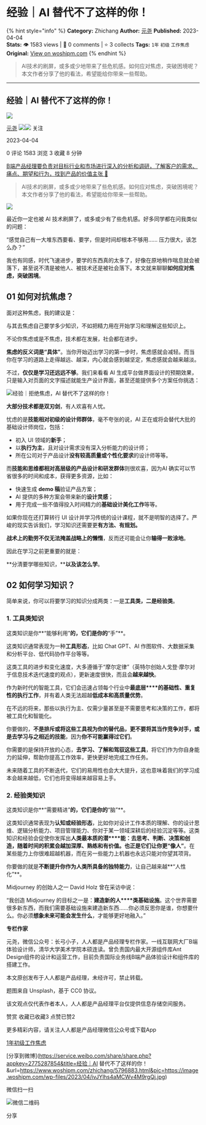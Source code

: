 # 经验｜AI 替代不了这样的你！
{% hint style="info" %}
**Category:** Zhichang
**Author:** [元尧](https://www.woshipm.com/u/796023)
**Published:** 2023-04-04  
**Stats:** 👁️ 1583 views | 💬 0 comments | ⭐ 3 collects
**Tags:** `1年` `初级` `工作焦虑`
**Original:** [View on woshipm.com](https://www.woshipm.com/zhichang/5796883.html)
{% endhint %}
> AI技术的刷屏，或多或少地带来了些危机感。如何应对焦虑，突破困境呢？本文作者分享了他的看法，希望能给你带来一些帮助。

---

## 经验｜AI 替代不了这样的你！

[![](https://static.woshipm.com/APP_U_202205_20220513165559_1122.jpeg?imageView2/1/w/72/h/72/q/100)](https://www.woshipm.com/u/796023)

[元尧](https://www.woshipm.com/u/796023) ![](https://static.woshipm.com/tag/1121_1@2x.png)![](https://static.woshipm.com/tag/2105_1@2x.png) 关注

2023-04-04

0 评论 1583 浏览 3 收藏 8 分钟

[B端产品经理要负责对目标行业和市场进行深入的分析和调研，了解客户的需求、痛点、期望和行为，找到产品的价值主张 🔗](https://ke.qidianla.com/courses/bcpm)

> AI技术的刷屏，或多或少地带来了些危机感。如何应对焦虑，突破困境呢？本文作者分享了他的看法，希望能给你带来一些帮助。

![](https://image.woshipm.com/wp-files/2023/04/ivJYlhs4aMCWv4M9rgQj.jpg)

最近你一定也被 AI 技术刷屏了，或多或少有了些危机感。好多同学都在问我类似的问题：

“感觉自己有一大堆东西要看、要学，但是时间却根本不够用…… 压力很大，该怎么办？”

我也有同感，时代飞速进步，要学的东西真的太多了，好像在原地稍作喘息就会被落下，甚至说不清是被他人、被技术还是被社会落下。本文就来聊聊**如何应对焦虑，突破困境**。

## 01 如何对抗焦虑？

面对这种焦虑，我的建议是：

与其去焦虑自己要学多少知识，不如把精力用在开始学习和理解这些知识上。

不论你焦虑或是不焦虑，技术都在发展，社会都在进步。

**焦虑的反义词是“具体”**。当你开始迈出学习的第一步时，焦虑感就会减轻。而当你在学习的道路上走得越远、越深，内心就会感到越坚定，焦虑感就会越来越淡。

不过，**仅仅是学习还远远不够**。我们来看看 AI 生成平台做界面设计的预期效果，只是输入对页面的文字描述就能生产设计界面，甚至还能提供多个方案任你挑选：

![经验｜拒绝焦虑，AI 替代不了这样的你！](https://image.woshipm.com/wp-files/2023/04/xiVLTxatp551r2ZlXkvX.gif)

**大部分技术都是双刃剑**，有人欢喜有人忧。

忧虑的是**技能相对初级的设计师群体**，毫不夸张的说，AI 正在或将会替代大批的基础设计师岗位，包括：

*   初入 UI 领域的**新手**；
*   以**执行为主**，且对设计需求没有深入分析能力的设计师；
*   所在公司对于产品设计**没有较高质量或个性化要求**的设计师等等。

而**技能和思维都相对高层级的产品设计和研发群体**则很欢喜，因为AI 确实可以节省很多的时间和成本，获得更多资源，比如：

*   快速生成 **demo 稿**验证产品方案；
*   AI 提供的多种方案会带来新的**设计灵感**；
*   用于完成一些不值得投入时间精力的**基础设计美化工作**等等。

如果你现在还打算转行 UI 设计并学习传统的设计课程，就不是明智的选择了。严峻的现实告诉我们，学习知识还需要更**有方法、有规划。**

**战术上的勤劳不仅无法掩盖战略上的懒惰**，反而还可能会让你**输得一败涂地**。

因此在学习之前更重要的就是：

**分清要学哪些知识，****以及该怎么学**。

## 02 如何学习知识？

简单来说，你可以将要学习的知识分成两类：一是**工具类，**二是**经验类**。

### 1\. 工具类知识

这类知识是你**“能够利用”**的，它们是你的**“手”**。

这类知识通常表现为一种**工具形态**，比如 Chat GPT、AI 作图软件、大数据采集和分析平台、低代码协作平台等等。

这类工具的进步和变化速度，大多遵循于“摩尔定律”（英特尔创始人戈登·摩尔对于信息技术迭代速度的观点），更新速度很快，而且会**越来越快**。

作为新时代的智能工具，它们会迅速占领每个行业中**最底层****的基础性、重复性的执行工作**，并有着人类无法超越**低成本和高质量优势**。

在不远的将来，那些以执行为主、仅需少量甚至是不需要思考和决策的工作，都将被工具化和智能化。

你要做的，**不是排斥或将这些工具视为你的替代品，更不要将其当作竞争对手，或是去学习与之相近的技能**，因为**你不可能赢得过它们**。

你需要的是保持开放的心态，**去学习、了解和驾驭这些工具**，将它们作为你自身能力的延伸，帮助你提高工作效率，更快更好地完成工作任务。

未来随着工具的不断迭代，它们的易用性也会大大提升，这也意味着我们的学习成本会越来越低，它们也将变得越来越容易上手。

### 2\. 经验类知识

这类知识是你**“需要精进”**的，它们是你的**“脑”**。

这类知识通常表现为**认知或经验形态**，比如你对设计工作本质的理解、你的设计思维、逻辑分析能力、项目管理能力、你对于某一领域深耕后的经验沉淀等等。这类知识和经验会促使你发挥出**人类最本质的潜****能：去思考、判断、决策和创造，**随着时间的积累会越加深厚、熟练和有价值。也正是它们让你**更“像人”**。在某些能力上你很难超越机器，而在另一些能力上机器也永远只能对你望其项背。

你要做的就是**不断提升你作为人类所具备的独特能力**，让自己越来越**“人性化”**。

Midjourney 的创始人之一 David Holz 曾在采访中说：

“我创造 Midjourney 的目标之一是：**建造新的人****类基础设施**。这个世界需要很多新东西，而我们需要基础设施来建造新东西……你必须反思你是谁，你想要什么。你必须**想象未来可能会发生什么**，才能够更好地融入。”

**专栏作家**

元尧，微信公众号：长弓小子，人人都是产品经理专栏作家。一线互联网大厂B端体验设计师，清华大学美术学院本硕连读。曾负责国内最大开源组件库Ant Design组件的设计和运营工作，目前负责国际业务线B端产品体验设计和组件库的搭建工作。

本文原创发布于人人都是产品经理，未经许可，禁止转载。

题图来自 Unsplash，基于 CC0 协议。

该文观点仅代表作者本人，人人都是产品经理平台仅提供信息存储空间服务。

赞赏 收藏已收藏3 点赞已赞2

更多精彩内容，请关注人人都是产品经理微信公众号或下载App

[1年](https://www.woshipm.com/tag/1%e5%b9%b4)[初级](https://www.woshipm.com/tag/%e5%88%9d%e7%ba%a7)[工作焦虑](https://www.woshipm.com/tag/%e5%b7%a5%e4%bd%9c%e7%84%a6%e8%99%91)

[分享到微博](https://service.weibo.com/share/share.php?appkey=2775287854&title=经验｜AI 替代不了这样的你！&url=https://www.woshipm.com/zhichang/5796883.html&pic=https://image.woshipm.com/wp-files/2023/04/ivJYlhs4aMCWv4M9rgQj.jpg)

微信扫一扫

![微信二维码](https://api.pwmqr.com/qrcode/create/?url=https://www.woshipm.com/zhichang/5796883.html)

分享